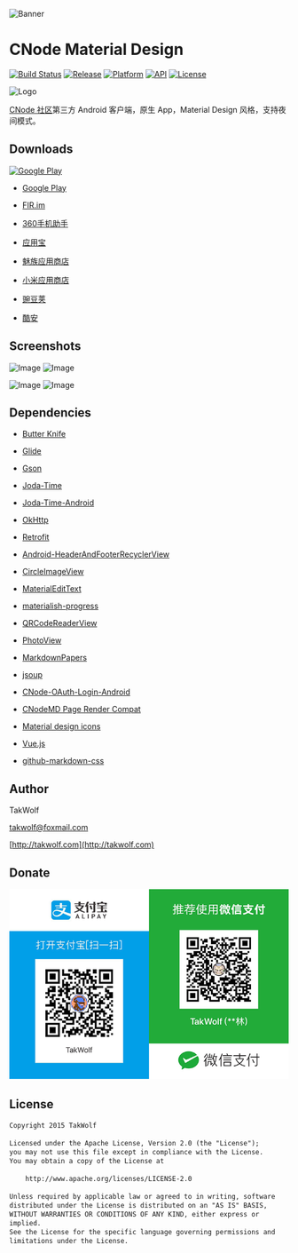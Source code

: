 ![Banner](art/banner-1024-500.png)

# CNode Material Design #

[![Build Status](https://travis-ci.org/TakWolf/CNode-Material-Design.svg?branch=master)](https://travis-ci.org/TakWolf/CNode-Material-Design)
[![Release](https://img.shields.io/github/release/TakWolf/CNode-Material-Design.svg)](https://github.com/TakWolf/CNode-Material-Design/releases/latest)
[![Platform](https://img.shields.io/badge/platform-Android-green.svg)](https://www.android.com)
[![API](https://img.shields.io/badge/API-14%2B-brightgreen.svg)](https://android-arsenal.com/api?level=14)
[![License](https://img.shields.io/github/license/TakWolf/CNode-Material-Design.svg)](http://www.apache.org/licenses/LICENSE-2.0)

![Logo](app/src/main/res/mipmap-xxxhdpi/ic_launcher.png)

[CNode 社区](https://cnodejs.org)第三方 Android 客户端，原生 App，Material Design 风格，支持夜间模式。

## Downloads ##

[![Google Play](art/get_it_on_google_play.png)](https://play.google.com/store/apps/details?id=org.cnodejs.android.md)

- [Google Play](https://play.google.com/store/apps/details?id=org.cnodejs.android.md)

- [FIR.im](http://fir.im/CNodeMD)

- [360手机助手](http://zhushou.360.cn/detail/index/soft_id/3060683)

- [应用宝](http://android.myapp.com/myapp/detail.htm?apkName=org.cnodejs.android.md)

- [魅族应用商店](http://app.flyme.cn/apps/public/detail?package_name=org.cnodejs.android.md)

- [小米应用商店](http://app.mi.com/detail/118728)

- [豌豆荚](http://www.wandoujia.com/apps/org.cnodejs.android.md)

- [酷安](http://www.coolapk.com/apk/org.cnodejs.android.md)

## Screenshots ##

![Image](art/screenshot_s01.png) ![Image](art/screenshot_s02.png)

![Image](art/screenshot_s03.png) ![Image](art/screenshot_s04.png)

## Dependencies ##

- [Butter Knife](https://github.com/JakeWharton/butterknife)

- [Glide](https://github.com/bumptech/glide)

- [Gson](https://github.com/google/gson)

- [Joda-Time](http://www.joda.org/joda-time)

- [Joda-Time-Android](https://github.com/dlew/joda-time-android)

- [OkHttp](https://github.com/square/okhttp)

- [Retrofit](https://github.com/square/retrofit)

- [Android-HeaderAndFooterRecyclerView](https://github.com/TakWolf/Android-HeaderAndFooterRecyclerView)

- [CircleImageView](https://github.com/hdodenhof/CircleImageView)

- [MaterialEditText](https://github.com/rengwuxian/MaterialEditText)

- [materialish-progress](https://github.com/pnikosis/materialish-progress)

- [QRCodeReaderView](https://github.com/dlazaro66/QRCodeReaderView)

- [PhotoView](https://github.com/chrisbanes/PhotoView)

- [MarkdownPapers](http://markdown.tautua.org)

- [jsoup](https://jsoup.org)

- [CNode-OAuth-Login-Android](https://github.com/TakWolf/CNode-OAuth-Login-Android)

- [CNodeMD Page Render Compat](https://github.com/TakWolf/CNodeMD-Page-Render-Compat)

- [Material design icons](https://github.com/google/material-design-icons)

- [Vue.js](http://cn.vuejs.org)

- [github-markdown-css](https://github.com/sindresorhus/github-markdown-css)

## Author ##

TakWolf

[takwolf@foxmail.com](mailto:takwolf@foxmail.com)

[http://takwolf.com](http://takwolf.com)

## Donate ##

![Donate](art/donate-qrcode.png)

## License ##

```
Copyright 2015 TakWolf

Licensed under the Apache License, Version 2.0 (the "License");
you may not use this file except in compliance with the License.
You may obtain a copy of the License at

    http://www.apache.org/licenses/LICENSE-2.0

Unless required by applicable law or agreed to in writing, software
distributed under the License is distributed on an "AS IS" BASIS,
WITHOUT WARRANTIES OR CONDITIONS OF ANY KIND, either express or implied.
See the License for the specific language governing permissions and
limitations under the License.
```
